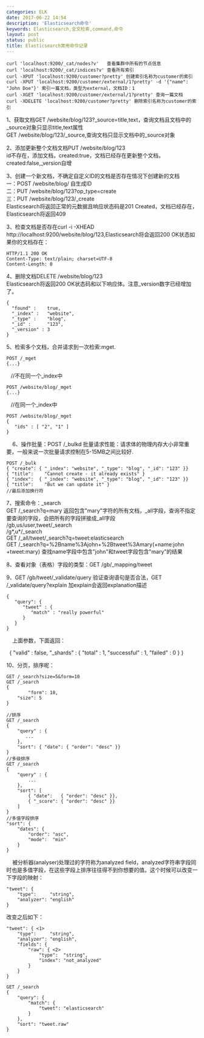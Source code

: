 ```yaml
---
categories: ELK
date: 2017-06-22 14:54
description: 'Elasticsearch命令'
keywords: Elasticsearch,全文检索,command,命令
layout: post
status: public
title: Elasticsearch常用命令记录
---
```


```
curl 'localhost:9200/_cat/nodes?v'   查看集群中所有的节点信息
curl 'localhost:9200/_cat/indices?v' 查看所有索引
curl -XPUT 'localhost:9200/customer?pretty' 创建索引名称为customer的索引
curl -XPUT 'localhost:9200/customer/external/1?pretty' -d '{"name": "John Doe"}' 索引一篇文档，类型为external，文档ID：1
curl -XGET 'localhost:9200/customer/external/1?pretty' 查询一篇文档
curl -XDELETE 'localhost:9200/customer?pretty' 删除索引名称为customer的索引
```

1、获取文档GET /website/blog/123?_source=title,text，查询文档且文档中的_source对象只显示title,text属性  
GET /website/blog/123/_source,查询文档只显示文档中的_source对象  

2、添加更新整个文档文档PUT /website/blog/123  
id不存在，添加文档，created:true，文档已经存在更新整个文档，created:false,_version自增

3、创建一个新文档，不确定自定义ID的文档是否存在情况下创建新的文档  
一：POST /website/blog/ 自生成ID  
二：PUT /website/blog/123?op_type=create  
三：PUT /website/blog/123/_create  
Elasticsearch将返回正常的元数据且响应状态码是201 Created，文档已经存在，Elasticsearch将返回409  

3、检查文档是否存在curl -i -XHEAD http://localhost:9200/website/blog/123,Elasticsearch将会返回200 OK状态如果你的文档存在：  
    
    HTTP/1.1 200 OK
    Content-Type: text/plain; charset=UTF-8
    Content-Length: 0

4、删除文档DELETE /website/blog/123  
Elasticsearch将返回200 OK状态码和以下响应体。注意_version数字已经增加了。  
    
    {
      "found" :    true,
      "_index" :   "website",
      "_type" :    "blog",
      "_id" :      "123",
      "_version" : 3
    }

5、检索多个文档，合并请求到一次检索:mget. 
    
    POST /_mget
    {...}
    //不在同一个_index中
    
    POST /website/blog/_mget
    {...}
    //在同一个_index中
    
    POST /website/blog/_mget
    {
       "ids" : [ "2", "1" ]
    }
    
6、操作批量：POST /_bulkd 批量请求性能：请求体的物理内存大小非常重要，一般来说一次批量请求控制在5-15MB之间比较好.  
    
    POST /_bulk
    { "create": { "_index": "website", "_type": "blog", "_id": "123" }}
    { "title":    "Cannot create - it already exists" }
    { "index":  { "_index": "website", "_type": "blog", "_id": "123" }}
    { "title":    "But we can update it" }
    //最后添加换行符  
    
7、搜索命令：_search  
GET /_search?q=mary 返回包含"mary"字符的所有文档，_all字段，查询不指定要查询的字段，会把所有的字段拼接成_all字段  
/gb,us/user,tweet/_search  
/g*,u*/_search  
GET /_all/tweet/_search?q=tweet:elasticsearch  
GET /_search?q=%2Bname%3Ajohn+%2Btweet%3Amary(+name:john +tweet:mary) 查找name字段中包含"john"和tweet字段包含"mary"的结果  

8、查看对象（表格）字段的类型：GET /gb/_mapping/tweet  

9、GET /gb/tweet/_validate/query 验证查询语句是否合法，GET /_validate/query?explain 加explain会返回explanation描述  
    
    {
       "query": {
          "tweet" : {
             "match" : "really powerful"
          }
       }
    }
    
上面参数，下面返回：  

    {
        "valid" :         false,
        "_shards" : {
            "total" :       1,
            "successful" :  1,
            "failed" :      0
        }
    }

10、分页，排序呢：
```
GET /_search?size=5&form=10  
GET /_search
{
        "form": 10,
    "size": 5
}

//排序
GET /_search
{
    "query" : {
       ...
    },
    "sort": { "date": { "order": "desc" }}
}
//多级排序
GET /_search
{
    "query" : {
        ...
    },
    "sort": [
        { "date":   { "order": "desc" }},
        { "_score": { "order": "desc" }}
    ]
}
//多值字段排序
"sort": {
    "dates": {
        "order": "asc",
        "mode":  "min"
    }
}
```

&nbsp;&nbsp;&nbsp;&nbsp;被分析器(analyser)处理过的字符称为analyzed field，analyzed字符串字段同时也是多值字段，在这些字段上排序往往得不到你想要的值。这个时候可以改变一下字段的映射：

```
"tweet": {
    "type":     "string",
    "analyzer": "english"
}
```

改变之后如下：

```
"tweet": { <1>
    "type":     "string",
    "analyzer": "english",
    "fields": {
        "raw": { <2>
            "type":  "string",
            "index": "not_analyzed"
        }
    }
}
```

```
GET /_search
{
    "query": {
        "match": {
            "tweet": "elasticsearch"
        }
    },
    "sort": "tweet.raw"
}
```
